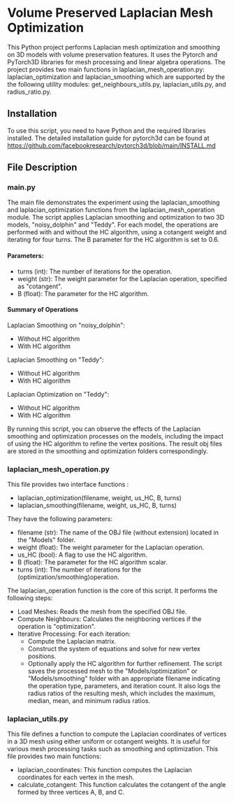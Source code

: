 # Volume Preserved Laplacian Mesh Optimization
This Python project performs Laplacian mesh optimization and smoothing on 3D models with volume preservation features. It uses the Pytorch and PyTorch3D libraries for mesh processing and linear algebra operations. The project provides two main functions in laplacian_mesh_operation.py: laplacian_optimization and laplacian_smoothing which are supported by the the following utility modules: get_neighbours_utils.py, laplacian_utils.py, and radius_ratio.py. 
## Installation 
To use this script, you need to have Python and the required libraries installed. The detailed installation guide for pytorch3d can be found at https://github.com/facebookresearch/pytorch3d/blob/main/INSTALL.md
## File Description
### main.py
The main file demonstrates the experiment using the laplacian_smoothing and laplacian_optimization functions from the laplacian_mesh_operation module. The script applies Laplacian smoothing and optimization to two 3D models, "noisy_dolphin" and "Teddy". For each model, the operations are performed with and without the HC algorithm, using a cotangent weight and iterating for four turns. The B parameter for the HC algorithm is set to 0.6.
#### Parameters:
- turns (int): The number of iterations for the operation.
- weight (str): The weight parameter for the Laplacian operation, specified as "cotangent".
- B (float): The parameter for the HC algorithm.
#### Summary of Operations
Laplacian Smoothing on "noisy_dolphin":

- Without HC algorithm
- With HC algorithm
  
Laplacian Smoothing on "Teddy":

- Without HC algorithm
- With HC algorithm
  
Laplacian Optimization on "Teddy":

- Without HC algorithm
- With HC algorithm
  
By running this script, you can observe the effects of the Laplacian smoothing and optimization processes on the models, including the impact of using the HC algorithm to refine the vertex positions. The result obj files are stored in the smoothing and optimization folders correspondingly.
### laplacian_mesh_operation.py
This file provides two interface functions :
- laplacian_optimization(filename, weight, us_HC, B, turns)
- laplacian_smoothing(filename, weight, us_HC, B, turns)

They have the following parameters:

- filename (str): The name of the OBJ file (without extension) located in the "Models" folder.
- weight (float): The weight parameter for the Laplacian operation.
- us_HC (bool): A flag to use the HC algorithm.
- B (float): The parameter for the HC algorithm scalar.
- turns (int): The number of iterations for the (optimization/smoothing)operation.
  
The laplacian_operation function is the core of this script. It performs the following steps:
- Load Meshes: Reads the mesh from the specified OBJ file.
- Compute Neighbours: Calculates the neighboring vertices if the operation is "optimization".
- Iterative Processing: For each iteration:
  * Compute the Laplacian matrix.
  * Construct the system of equations and solve for new vertex positions.
  * Optionally apply the HC algorithm for further refinement.
The script saves the processed mesh to the "Models/optimization" or "Models/smoothing" folder with an appropriate filename indicating the operation type, parameters, and iteration count. It also logs the radius ratios of the resulting mesh, which includes the maximum, median, mean, and minimum radius ratios.

### laplacian_utils.py
This file defines a function to compute the Laplacian coordinates of vertices in a 3D mesh using either uniform or cotangent weights. It is useful for various mesh processing tasks such as smoothing and optimization.
This file provides two main functions:
- laplacian_coordinates: This function computes the Laplacian coordinates for each vertex in the mesh.
- calculate_cotangent: This function calculates the cotangent of the angle formed by three vertices A, B, and C.
